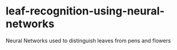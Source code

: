# leaf-recognition-using-neural-networks
Neural Networks used to distinguish leaves from pens and flowers
